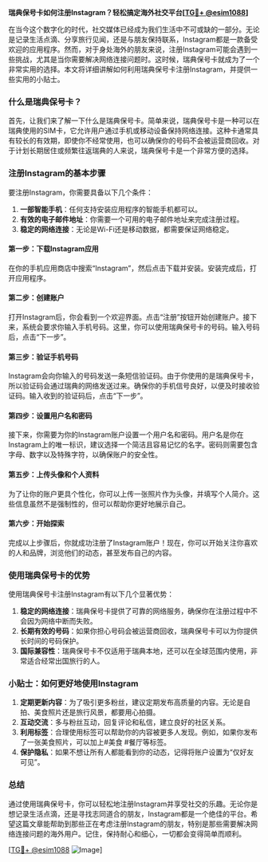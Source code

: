 **瑞典保号卡如何注册Instagram？轻松搞定海外社交平台[[TG💪+ @esim1088](https://t.me/s/esim1088)]**

在当今这个数字化的时代，社交媒体已经成为我们生活中不可或缺的一部分。无论是记录生活点滴、分享旅行见闻，还是与朋友保持联系，Instagram都是一款备受欢迎的应用程序。然而，对于身处海外的朋友来说，注册Instagram可能会遇到一些挑战，尤其是当你需要解决网络连接问题时。这时候，瑞典保号卡就成为了一个非常实用的选择。本文将详细讲解如何利用瑞典保号卡注册Instagram，并提供一些实用的小贴士。

### 什么是瑞典保号卡？

首先，让我们来了解一下什么是瑞典保号卡。简单来说，瑞典保号卡是一种可以在瑞典使用的SIM卡，它允许用户通过手机或移动设备保持网络连接。这种卡通常具有较长的有效期，即使你不经常使用，也可以确保你的号码不会被运营商回收。对于计划长期居住或频繁往返瑞典的人来说，瑞典保号卡是一个非常方便的选择。

### 注册Instagram的基本步骤

要注册Instagram，你需要具备以下几个条件：

1. **一部智能手机**：任何支持安装应用程序的智能手机都可以。
2. **有效的电子邮件地址**：你需要一个可用的电子邮件地址来完成注册过程。
3. **稳定的网络连接**：无论是Wi-Fi还是移动数据，都需要保证网络稳定。

#### 第一步：下载Instagram应用

在你的手机应用商店中搜索“Instagram”，然后点击下载并安装。安装完成后，打开应用程序。

#### 第二步：创建账户

打开Instagram后，你会看到一个欢迎界面。点击“注册”按钮开始创建账户。接下来，系统会要求你输入手机号码。这里，你可以使用瑞典保号卡的号码。输入号码后，点击“下一步”。

#### 第三步：验证手机号码

Instagram会向你输入的号码发送一条短信验证码。由于你使用的是瑞典保号卡，所以验证码会通过瑞典的网络发送过来。确保你的手机信号良好，以便及时接收验证码。输入收到的验证码后，点击“下一步”。

#### 第四步：设置用户名和密码

接下来，你需要为你的Instagram账户设置一个用户名和密码。用户名是你在Instagram上的唯一标识，建议选择一个简洁且容易记忆的名字。密码则需要包含字母、数字以及特殊字符，以确保账户的安全性。

#### 第五步：上传头像和个人资料

为了让你的账户更具个性化，你可以上传一张照片作为头像，并填写个人简介。这些信息虽然不是强制性的，但可以帮助你更好地展示自己。

#### 第六步：开始探索

完成以上步骤后，你就成功注册了Instagram账户！现在，你可以开始关注你喜欢的人和品牌，浏览他们的动态，甚至发布自己的内容。

### 使用瑞典保号卡的优势

使用瑞典保号卡注册Instagram有以下几个显著优势：

1. **稳定的网络连接**：瑞典保号卡提供了可靠的网络服务，确保你在注册过程中不会因为网络中断而失败。
2. **长期有效的号码**：如果你担心号码会被运营商回收，瑞典保号卡可以为你提供长时间的号码保护。
3. **国际兼容性**：瑞典保号卡不仅适用于瑞典本地，还可以在全球范围内使用，非常适合经常出国旅行的人。

### 小贴士：如何更好地使用Instagram

1. **定期更新内容**：为了吸引更多粉丝，建议定期发布高质量的内容。无论是自拍、美食照片还是旅行风景，都要用心拍摄。
2. **互动交流**：多与粉丝互动，回复评论和私信，建立良好的社区关系。
3. **利用标签**：合理使用标签可以帮助你的内容被更多人发现。例如，如果你发布了一张美食照片，可以加上#美食 #餐厅等标签。
4. **保护隐私**：如果不想让所有人都能看到你的动态，记得将账户设置为“仅好友可见”。

### 总结

通过使用瑞典保号卡，你可以轻松地注册Instagram并享受社交的乐趣。无论你是想记录生活点滴，还是寻找志同道合的朋友，Instagram都是一个绝佳的平台。希望这篇文章能帮助到那些正在考虑注册Instagram的朋友，特别是那些需要解决网络连接问题的海外用户。记住，保持耐心和细心，一切都会变得简单而顺利。

[[TG💪+ @esim1088](https://t.me/s/esim1088) ![Image](https://i.postimg.cc/4NQfJmqS/Snipaste-2025-05-13-00-14-12.png)]